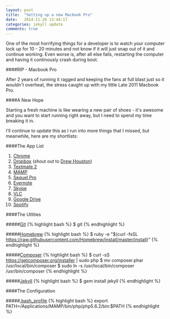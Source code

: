```yaml
---
layout: post
title:  "Setting up a new Macbook Pro"
date:   2014-11-26 13:44:17
categories: jekyll update
comments: true
---
```

One of the most horrifying things for a developer is to watch your computer lock up for 10 - 20 minutes and not know if it will just snap out of it and continue working. Even worse is, after all else fails, restarting the computer and having it continously crash during boot.

####RIP - Macbook Pro

After 2 years of running it ragged and keeping the fans at full blast just so it wouldn't overheat, the stress caught up with my little Late 2011 Macbook Pro.

####A New Hope

Starting a fresh machine is like wearing a new pair of shoes - it's awesome and you want to start running right away, but I need to spend my time breaking it in.

I'll continue to update this as I run into more things that I missed, but meanwhile, here are my shortlists:

####The App List

1. [Chrome][chrome]
2. [Dropbox][dropbox] (shout out to [Drew Houston][drew])
3. [Textmate 2][textmate2]
4. [MAMP][mamp]
5. [Sequel Pro][sequelpro]
6. [Evernote][evernote]
7. [Skype][skype]
8. [VLC][vlc]
9. [Google Drive][gdrive]
10. [Spotify][spotify]

####The Utlities

#####[Git][git]
{% highlight bash %}
$ git
{% endhighlight %}

#####[Homebrew][homebrew]
{% highlight bash %}
$ ruby -e "$(curl -fsSL https://raw.githubusercontent.com/Homebrew/install/master/install)"
{% endhighlight %}

#####[Composer][composer]
{% highlight bash %}
$ curl -sS https://getcomposer.org/installer | sudo php
$ mv composer.phar /usr/local/bin/composer
$ sudo ln -s /usr/local/bin/composer /usr/bin/composer
{% endhighlight %}

#####[Jekyll][jekyll]
{% highlight bash %}
$ gem install jekyll
{% endhighlight %}

####The Configuration

#####[.bash\_profile][bash_profile]
{% highlight bash %}
export PATH=/Applications/MAMP/bin/php/php5.6.2/bin:$PATH
{% endhighlight %}

[chrome]: https://www.google.com/chrome/
[dropbox]: https://www.dropbox.com/downloading?os=mac
[drew]: https://twitter.com/drewhouston
[textmate2]: http://macromates.com/download
[mamp]: http://www.mamp.info/en/downloads/
[sequelpro]: http://www.sequelpro.com/
[evernote]: https://evernote.com/download/
[skype]: http://www.skype.com/en/download-skype/skype-for-mac/downloading/
[vlc]: http://www.videolan.org/vlc/download-macosx.html
[gdrive]: https://tools.google.com/dlpage/drive
[spotify]: https://www.spotify.com/us/download/mac/
[git]: http://git-scm.com/
[homebrew]: http://brew.sh/
[composer]: https://getcomposer.org/
[jekyll]: jekyllrb.com
[bash_profile]: http://www.gnu.org/software/bash/manual/html_node/Bash-Startup-Files.html